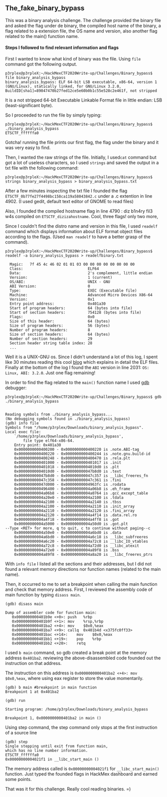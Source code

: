 ## The_fake_binary_bypass

This was a binary analysis challenge. The challenge provided the binary file and asked the flag under de binary, the compiled host name of the binary, a flag related to a extension file, the OS name and version, also another flag related to the main() function name. 

#### Steps I followed to find relevant information and flags
First I wanted to know what kind of binary was the file. Using `file` command got the following output.

```
p3rplex@p3rpleX:~/HackMexCTF2020Write-up/Challenges/Binary_bypass$ file binary_analysis_bypass
binary_analysis_bypass: ELF 64-bit LSB executable, x86-64, version 1 (GNU/Linux), statically linked, for GNU/Linux 3.2.0, BuildID[sha1]=89047470b27fed12ce5e60b0b1c55e528c2e461f, not stripped

```
It is a not stripped 64-bit Executable Linkable Format file in little endian: LSB (least-significant byte).
 
So I proceeded to run the file by simply typing:
``` 
p3rplex@p3rpleX:~/HackMexCTF2020Write-up/Challenges/Binary_bypass$ ./binary_analysis_bypass 
ETSCTF_ffffffa0 
```

Gotcha! running the file prints our first flag, the flag under the binary and it was very easy to find.

Then, I wanted the raw strings of the file. Initially, I used`cat` command but got a lot of useless characters, so I used `strings` and saved the output in a txt file with the following command:
```
p3rplex@p3rpleX:~/HackMexCTF2020Write-up/Challenges/Binary_bypass$ strings binary_analysis_bypass > binary_analysis_bypass.txt
```
After a few minutes inspecting the txt file I founded the flag `ETSCTF_0b77fe27f4498bc158ca119a58043842.c` under a .c extention in line 4902. (I used gedit, default text editor of GNOME to read files)

Also, I founded the compiled hostname  flag in line 4790 :
diz b1n4ry fil3 w4s compiled on `ETSCTF_dizizahostname`. Cool, three flags! only two more,


Since I couldn't find the distro name and version in this file, I used `readelf` command which displays information about ELF format object files according to the flags. (Used `man readelf` to have a better grasp of the command).

```
p3rplex@p3rpleX:~/HackMexCTF2020Write-up/Challenges/Binary_bypass$ readelf -a binary_analysis_bypass > readelfbinary.txt
```

```
  Magic:   7f 45 4c 46 02 01 01 03 00 00 00 00 00 00 00 00 
  Class:                             ELF64
  Data:                              2's complement, little endian
  Version:                           1 (current)
  OS/ABI:                            UNIX - GNU
  ABI Version:                       0
  Type:                              EXEC (Executable file)
  Machine:                           Advanced Micro Devices X86-64
  Version:                           0x1
  Entry point address:               0x401a30
  Start of program headers:          64 (bytes into file)
  Start of section headers:          754128 (bytes into file)
  Flags:                             0x0
  Size of this header:               64 (bytes)
  Size of program headers:           56 (bytes)
  Number of program headers:         8
  Size of section headers:           64 (bytes)
  Number of section headers:         29
  Section header string table index: 28
  ...
```
 Well it is a UNIX-GNU os. Since I didn't understand a lot of this log, I spent like 30 minutes reading this cool [blog](https://linux-audit.com/elf-binaries-on-linux-understanding-and-analysis/) which explains in detail the ELF files. Finally at the bottom of the log I found the `ABI` version in line  2031: `OS: Linux, ABI: 3.2.0`. Just one flag remaining!


In order to find the flag related to the `main()` function name I used [gdb](https://www.gnu.org/software/gdb/) debugger:

```
p3rplex@p3rpleX:~/HackMexCTF2020Write-up/Challenges/Binary_bypass$ gdb ./binary_analysis_bypass
```
```

Reading symbols from ./binary_analysis_bypass...
(No debugging symbols found in ./binary_analysis_bypass)
(gdb) info file
Symbols from "/home/p3rplex/Downloads/binary_analysis_bypass".
Local exec file:
	`/home/p3rplex/Downloads/binary_analysis_bypass', 
        file type elf64-x86-64.
	Entry point: 0x401a30
	0x0000000000400200 - 0x0000000000400220 is .note.ABI-tag
	0x0000000000400220 - 0x0000000000400244 is .note.gnu.build-id
	0x0000000000400248 - 0x0000000000400470 is .rela.plt
	0x0000000000401000 - 0x0000000000401017 is .init
	0x0000000000401018 - 0x00000000004010d0 is .plt
	0x00000000004010d0 - 0x000000000047b8d0 is .text
	0x000000000047b8d0 - 0x000000000047c357 is __libc_freeres_fn
	0x000000000047c358 - 0x000000000047c361 is .fini
	0x000000000047d000 - 0x00000000004963fc is .rodata
	0x0000000000496400 - 0x00000000004a06b8 is .eh_frame
	0x00000000004a06b8 - 0x00000000004a0764 is .gcc_except_table
	0x00000000004a20e0 - 0x00000000004a2100 is .tdata
	0x00000000004a2100 - 0x00000000004a2140 is .tbss
	0x00000000004a2100 - 0x00000000004a2110 is .init_array
	0x00000000004a2110 - 0x00000000004a2120 is .fini_array
	0x00000000004a2120 - 0x00000000004a4f14 is .data.rel.ro
	0x00000000004a4f18 - 0x00000000004a4ff8 is .got
	0x00000000004a5000 - 0x00000000004a50d0 is .got.plt
--Type <RET> for more, q to quit, c to continue without paging--c
	0x00000000004a50e0 - 0x00000000004a6bd0 is .data
	0x00000000004a6bd0 - 0x00000000004a6c18 is __libc_subfreeres
	0x00000000004a6c20 - 0x00000000004a72c8 is __libc_IO_vtables
	0x00000000004a72c8 - 0x00000000004a72d0 is __libc_atexit
	0x00000000004a72e0 - 0x00000000004a89f8 is .bss
	0x00000000004a89f8 - 0x00000000004a8a20 is __libc_freeres_ptrs
```

With `info file` I listed all the sections and their addresses, but I did not found a relevant memory directions nor function names (related to the main name). 

Then, it occurred to me to set a breakpoint when calling the main function and check that memory address. First, I reviewed the assembly code of main function by typing `disass main`.

```
(gdb) disass main 

Dump of assembler code for function main:
   0x0000000000401b9e <+0>:	push   %rbp
   0x0000000000401b9f <+1>:	mov    %rsp,%rbp
   0x0000000000401ba2 <+4>:	mov    $0x0,%eax
   0x0000000000401ba7 <+9>:	callq  0x401b4d <x375fc0ff33>
   0x0000000000401bac <+14>:	mov    $0x0,%eax
   0x0000000000401bb1 <+19>:	pop    %rbp
   0x0000000000401bb2 <+20>:	retq   
```
I used `b main` command, so gdb created a break point at the memory address `0x401ba2`. reviewing the above-disassembled code founded out the instruction on that address. 

The instruction on this address is    `0x0000000000401ba2 <+4>:	mov    $0x0,%eax`, where using eax register to store the value momentarily.

 
```
(gdb) b main #breakpoint in main function 
Breakpoint 1 at 0x401ba2

(gdb) run

Starting program: /home/p3rplex/Downloads/binary_analysis_bypass 

Breakpoint 1, 0x0000000000401ba2 in main ()

```
Using step command, the step command only stops at the first instruction of a source line
```
(gdb) step
Single stepping until exit from function main,
which has no line number information.
ETSCTF_ffffffa0
0x00000000004021f1 in __libc_start_main ()

```

The memory address called is `0x00000000004021f1` for `__libc_start_main()` function. Just typed the founded flags in HackMex dashboard and earned some points.


That was it for this challenge. Really cool reading binaries. =)
